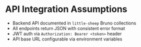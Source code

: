 # API Integration Assumptions

- Backend API documented in `little-sheep` Bruno collections
- All endpoints return JSON with consistent error format
- JWT auth via `Authorization: Bearer <token>` header
- API base URL configurable via environment variables
